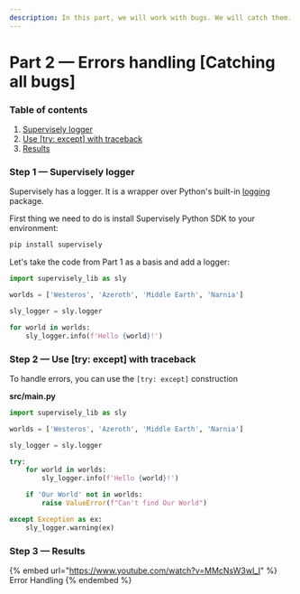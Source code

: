 ```yaml
---
description: In this part, we will work with bugs. We will catch them.
---
```


# Part 2 — Errors handling \[Catching all bugs]

### Table of contents

1. [Supervisely logger](part-2-errors-handling-catching-all-bugs.md#step-1-supervisely-logger)
2. [Use \[try: except\] with traceback](part-2-errors-handling-catching-all-bugs.md#step-2-use-try-except-with-traceback)
3. [Results](part-2-errors-handling-catching-all-bugs.md#step-3-results)

### Step 1 — Supervisely logger

Supervisely has a logger. It is a wrapper over Python's built-in [logging](https://docs.python.org/3/howto/logging.html) package.

First thing we need to do is install Supervisely Python SDK to your environment:

```bash
pip install supervisely
```

Let's take the code from Part 1 as a basis and add a logger:

```python
import supervisely_lib as sly

worlds = ['Westeros', 'Azeroth', 'Middle Earth', 'Narnia']

sly_logger = sly.logger

for world in worlds:
    sly_logger.info(f'Hello {world}!')
```

### Step 2 — Use \[try: except] with traceback

To handle errors, you can use the `[try: except]` construction

**src/main.py**

```python
import supervisely_lib as sly

worlds = ['Westeros', 'Azeroth', 'Middle Earth', 'Narnia']

sly_logger = sly.logger

try:
    for world in worlds:
        sly_logger.info(f'Hello {world}!')

    if 'Our World' not in worlds:
        raise ValueError(f"Can't find Our World")

except Exception as ex:
    sly_logger.warning(ex)
```

### Step 3 — Results

{% embed url="https://www.youtube.com/watch?v=MMcNsW3wI_I" %}
Error Handling
{% endembed %}
